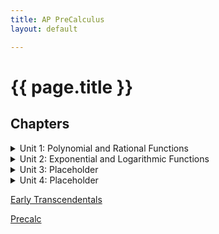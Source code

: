 ```yaml
---
title: AP PreCalculus
layout: default

---
```


# {{ page.title }}


## Chapters

<details><summary>Unit 1: Polynomial and Rational Functions</summary>

[Unit 1: Polynomial and Rational Functions](/units1/unit1.md)

[Unit 1: Polynomial and Rational Functions](/units1/unit1.md)

[Unit 1: Polynomial and Rational Functions](/units1/unit1.md)


</details>


<details><summary>Unit 2: Exponential and Logarithmic Functions</summary>

[Unit 1: Polynomial and Rational Functions](/units1/unit1.md)

[Unit 1: Polynomial and Rational Functions](/units1/unit1.md)

[Unit 1: Polynomial and Rational Functions](/units1/unit1.md)

</details>


<details><summary>Unit 3: Placeholder</summary>

[Unit 1: Polynomial and Rational Functions](/units1/unit1.md)
[Unit 1: Polynomial and Rational Functions](/units1/unit1.md)
[Unit 1: Polynomial and Rational Functions](/units1/unit1.md)

</details>

<details><summary>Unit 4: Placeholder</summary>

[Unit 1: Polynomial and Rational Functions](/units1/unit1.md)
[Unit 1: Polynomial and Rational Functions](/units1/unit1.md)
[Unit 1: Polynomial and Rational Functions](/units1/unit1.md)

</details>




<a href="/Early Transcendentals 9th.pdf" download>Early Transcendentals</a>

<a href="/Precalc 7th.pdf" download>Precalc</a>





